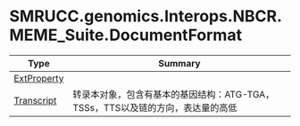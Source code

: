 ﻿
# SMRUCC.genomics.Interops.NBCR.MEME_Suite.DocumentFormat

|Type|Summary|
|----|-------|
|[ExtProperty](./ExtProperty.md)||
|[Transcript](./Transcript.md)|转录本对象，包含有基本的基因结构：ATG-TGA，TSSs，TTS以及链的方向，表达量的高低|

